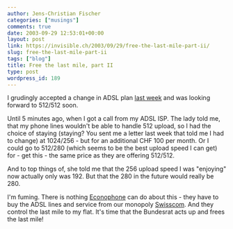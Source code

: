 ```yaml
---
author: Jens-Christian Fischer
categories: ["musings"]
comments: true
date: 2003-09-29 12:53:01+00:00
layout: post
link: https://invisible.ch/2003/09/29/free-the-last-mile-part-ii/
slug: free-the-last-mile-part-ii
tags: ["blog"]
title: Free the last mile, part II
type: post
wordpress_id: 189
---
```


I grudingly accepted a change in ADSL plan [last week](https://www.invisible.ch/archives/000179.html) and was looking forward to 512/512 soon.

Until 5 minutes ago, when I got a call from my ADSL ISP. The lady told me, that my phone lines wouldn't be able to handle 512 upload, so I had the choice of staying (staying? You sent me a letter last week that told me I had to change) at 1024/256 - but for an additional CHF 100 per month. Or I could go to 512/280 (which seems to be the best upload speed I can get) for - get this - the same price as they are offering 512/512. 

And to top things of, she told me that the 256 upload speed I was "enjoying" now actually only was 192. But that the 280 in the future would really be 280.

I'm fuming. There is nothing [Econophone](https://www.econophone.ch) can do about this - they have to buy the ADSL lines and service from our monopoly [Swisscom](https://www.swisscom.ch). And they control the last mile to my flat. It's time that the Bundesrat acts up and frees the last mile!
